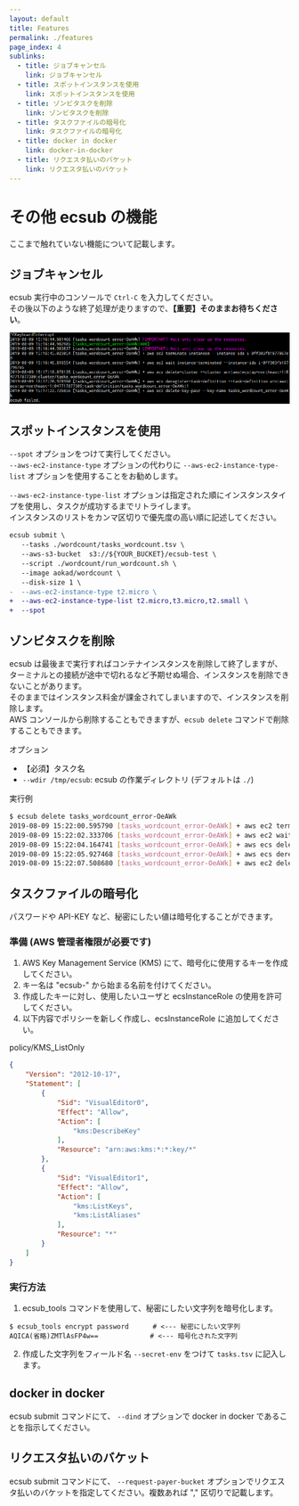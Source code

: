 ```yaml
---
layout: default
title: Features
permalink: ./features
page_index: 4
sublinks:
  - title: ジョブキャンセル
    link: ジョブキャンセル
  - title: スポットインスタンスを使用
    link: スポットインスタンスを使用
  - title: ゾンビタスクを削除
    link: ゾンビタスクを削除
  - title: タスクファイルの暗号化
    link: タスクファイルの暗号化
  - title: docker in docker
    link: docker-in-docker
  - title: リクエスタ払いのバケット
    link: リクエスタ払いのバケット
---
```


# その他 ecsub の機能

ここまで触れていない機能について記載します。

## ジョブキャンセル

ecsub 実行中のコンソールで `Ctrl-C` を入力してください。  
その後以下のような終了処理が走りますので、**【重要】そのままお待ちください**。

[![](./assets/images/ctrl-c.PNG)](./assets/images/ctrl-c.PNG)

## スポットインスタンスを使用

`--spot` オプションをつけて実行してください。  
`--aws-ec2-instance-type` オプションの代わりに `--aws-ec2-instance-type-list`  オプションを使用することをお勧めします。  

`--aws-ec2-instance-type-list` オプションは指定された順にインスタンスタイプを使用し、タスクが成功するまでリトライします。  
インスタンスのリストをカンマ区切りで優先度の高い順に記述してください。  

```diff
ecsub submit \
   --tasks ./wordcount/tasks_wordcount.tsv \
   --aws-s3-bucket  s3://${YOUR_BUCKET}/ecsub-test \
   --script ./wordcount/run_wordcount.sh \
   --image aokad/wordcount \
   --disk-size 1 \
-  --aws-ec2-instance-type t2.micro \
+  --aws-ec2-instance-type-list t2.micro,t3.micro,t2.small \
+  --spot
```

## ゾンビタスクを削除

ecsub は最後まで実行すればコンテナインスタンスを削除して終了しますが、ターミナルとの接続が途中で切れるなど予期せぬ場合、インスタンスを削除できないことがあります。  
そのままではインスタンス料金が課金されてしまいますので、インスタンスを削除します。  
AWS コンソールから削除することもできますが、`ecsub delete` コマンドで削除することもできます。

オプション

 - 【必須】タスク名
 - `--wdir /tmp/ecsub`: ecsub の作業ディレクトリ (デフォルトは `./`)

実行例

```Bash
$ ecsub delete tasks_wordcount_error-OeAWk
2019-08-09 15:22:00.595790 [tasks_wordcount_error-OeAWk] + aws ec2 terminate-instances --instance-ids i-0ff303fb1977967e5
2019-08-09 15:22:02.333706 [tasks_wordcount_error-OeAWk] + aws ec2 wait instance-terminated --instance-ids i-0ff303fb1977967e5
2019-08-09 15:22:04.164741 [tasks_wordcount_error-OeAWk] + aws ecs delete-cluster --cluster arn:aws:ecs:ap-northeast-1:047717877309:cluster/tasks_wordcount_error-OeAWk
2019-08-09 15:22:05.927468 [tasks_wordcount_error-OeAWk] + aws ecs deregister-task-definition --task-definition arn:aws:ecs:ap-northeast-1:047717877309:task-definition/tasks_wordcount_error-OeAWk:1
2019-08-09 15:22:07.508680 [tasks_wordcount_error-OeAWk] + aws ec2 delete-key-pair --key-name tasks_wordcount_error-OeAWk
```

## タスクファイルの暗号化

パスワードや API-KEY など、秘密にしたい値は暗号化することができます。

### 準備 (AWS 管理者権限が必要です)

 1. AWS Key Management Service (KMS) にて、暗号化に使用するキーを作成してください。  
 1. キー名は "ecsub-" から始まる名前を付けてください。  
 1. 作成したキーに対し、使用したいユーザと ecsInstanceRole の使用を許可してください。
 1. 以下内容でポリシーを新しく作成し、ecsInstanceRole に追加してください。

policy/KMS_ListOnly

```json
{
    "Version": "2012-10-17",
    "Statement": [
        {
            "Sid": "VisualEditor0",
            "Effect": "Allow",
            "Action": [
                "kms:DescribeKey"
            ],
            "Resource": "arn:aws:kms:*:*:key/*"
        },
        {
            "Sid": "VisualEditor1",
            "Effect": "Allow",
            "Action": [
                "kms:ListKeys",
                "kms:ListAliases"
            ],
            "Resource": "*"
        }
    ]
}
```

### 実行方法

1) ecsub_tools コマンドを使用して、秘密にしたい文字列を暗号化します。

```
$ ecsub_tools encrypt password      # <--- 秘密にしたい文字列
AQICA(省略)ZMTlAsFP4w==             # <--- 暗号化された文字列
```

2) 作成した文字列をフィールド名 `--secret-env` をつけて `tasks.tsv` に記入します。

## docker in docker

ecsub submit コマンドにて、 `--dind` オプションで docker in docker であることを指示してください。

## リクエスタ払いのバケット

ecsub submit コマンドにて、 `--request-payer-bucket` オプションでリクエスタ払いのバケットを指定してください。複数あれば "," 区切りで記載します。

